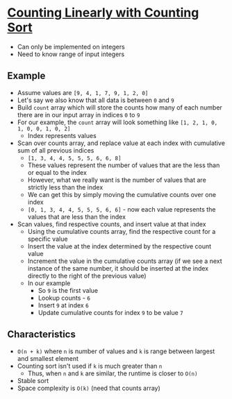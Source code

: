 # [Counting Linearly with Counting Sort](https://medium.com/basecs/counting-linearly-with-counting-sort-cd8516ae09b3)

* Can only be implemented on integers
* Need to know range of input integers

## Example

* Assume values are `[9, 4, 1, 7, 9, 1, 2, 0]`
* Let's say we also know that all data is between `0` and `9`
* Build `count` array which will store the counts how many of each number there are in our input array in indices `0` to `9`
* For our example, the `count` array will look something like `[1, 2, 1, 0, 1, 0, 0, 1, 0, 2]`
  * Index represents values
* Scan over counts array, and replace value at each index with cumulative sum of all previous indices
  * `[1, 3, 4, 4, 5, 5, 5, 6, 6, 8]`
  * These values represent the number of values that are the less than or equal to the index
  * However, what we really want is the number of values that are strictly less than the index
  * We can get this by simply moving the cumulative counts over one index
  * `[0, 1, 3, 4, 4, 5, 5, 5, 6, 6]` - now each value represents the values that are less than the index
* Scan values, find respective counts, and insert value at that index
  * Using the cumulative counts array, find the respective count for a specific value
  * Insert the value at the index determined by the respective count value
  * Increment the value in the cumulative counts array (if we see a next instance of the same number, it should be inserted at the index directly to the right of the previous value)
  * In our example
    * So `9` is the first value
    * Lookup counts - `6`
    * Insert `9` at index `6`
    * Update cumulative counts for index `9` to be value `7`

## Characteristics

* `O(n + k)` where `n` is number of values and `k` is range between largest and smallest element
* Counting sort isn't used if `k` is much greater than `n`
  * Thus, when `n` and `k` are similar, the runtime is closer to `O(n)`
* Stable sort
* Space complexity is `O(k)` (need that counts array)
